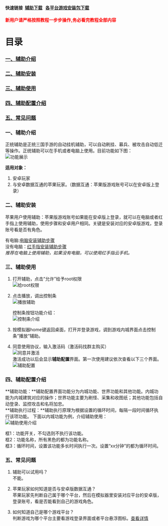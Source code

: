 #### 快速链接  [辅助下载](https://github.com/liuyong0/liuyong0.github.io/releases)   [各平台游戏安装包下载](/state.md)   
<h4 style="color:red">新用户请严格按照教程一步步操作,务必看完教程全部内容</h4>

# 目录
### [一、辅助介绍](#two)
### [二、辅助安装](#three)
### [三、辅助使用](#four)
### [四、辅助配置介绍](#five)
### [五、常见问题](#six)


<span id="two"> <span>
### 一、辅助介绍
正统辅助是正统三国手游的自动挂机辅助，可以自动刷挂、募兵、被攻击自动低迁等操作。正统辅助可以在手机或者电脑上使用。目前功能如下图：  
![功能展示](/imgs/功能展示.png)


**适用对象：**
1. 安卓玩家
2. 与安卓数据互通的苹果玩家。（数据互通：苹果版游戏账号可以在安卓版上登录）



<span id="three"> <span>
### 二、辅助安装
苹果用户使用辅助：苹果版游戏账号如果能在安卓版上登录，就可以在电脑或者红手指上使用辅助，使用步骤和安卓用户相同。关键是安装对应的安卓版游戏，登录账号看是否有角色。  

有电脑:[电脑安装辅助步骤](/电脑安装辅助.md)  
没有电脑：[红手指安装辅助步骤](/红手指安装辅助.md)  
*推荐在电脑上使用辅助，如果没有电脑，可以使用红手指云手机。*  

 
	

	
<span id="four"> <span>
### 三、辅助使用
1. 打开辅助，点击“允许”给予root权限  
	![给root权限](/imgs/给root权限.png) 
2. 点击播放，调出控制条  
	![播放辅助](/imgs/播放辅助.png)  
	  
	控制条按钮功能介绍：  
	![控制条介绍](/imgs/控制条介绍.png)   
	
3. 按模拟器home键返回桌面，打开并登录游戏，调到游戏内城界面点击控制条”播放“辅助。  

4. 同意使用协议，输入激活码（激活码找群主购买）  
	![同意并激活](/imgs/同意并激活.png)  
	激活成功以后会显示**辅助配置**界面。第一次使用建议依次查看以下三个界面。
	![辅助配置](imgs/辅助配置.png)

	
<span id="five"> <span>
### 四、辅助配置介绍  
**辅助功能：**辅助配置界面功能分为内城功能、世界功能和其他功能。内城功能为内城建筑对应的操作；世界功能主要为刷怪、采集和收图纸；其他功能包括自动登录、监控攻击和名将加忠。  
**辅助执行过程：**辅助执行原理为根据设置的循环时间，每隔一段时间循环执行该项功能。
下面以内城功能为例，介绍辅助使用：  
![辅助使用介绍](/imgs/辅助使用介绍.png)  

框1：功能开关，不勾选则不执行该功能。  
框2：功能名称，所有黑色的都为功能名称。  
框3：循环时间，设置该功能多长时间执行一次。设置“xx分钟”的都为循环时间。  



<span id="six"> <span>
### 五、常见问题  
1. 辅助可以试用吗？  
不能。  

2. 苹果玩家如何知道是否与安卓版数据互通？  
苹果玩家先判断自己属于哪个平台，然后在模拟器里安装对应平台的安卓版，登录账号，看是否能看到自己的游戏角色。  

3. 如何知道自己是哪个游戏平台？  
判断游戏为哪个平台主要看游戏登录界面或者平台悬浮图标。[查看详情](/state.md)  

	
	
	

